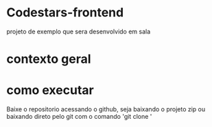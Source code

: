 # Codestars-frontend
projeto de exemplo que sera desenvolvido em sala

# contexto geral


# como executar 
Baixe o repositorio acessando o github, seja baixando o projeto zip ou baixando direto pelo git com o comando 'git clone <nome do repositorio>'

